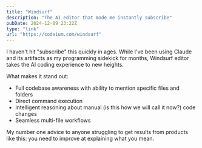 ```yaml
---
title: "Windsurf"
description: "The AI editor that made me instantly subscribe"
pubDate: 2024-12-09 23:22Z
type: "link"
url: "https://codeium.com/windsurf"
---
```


I haven't hit "subscribe" this quickly in ages. While I've been using Claude and its artifacts as my programming sidekick for months, Windsurf editor takes the AI coding experience to new heights.

What makes it stand out:

- Full codebase awareness with ability to mention specific files and folders
- Direct command execution
- Intelligent reasoning about manual (is this how we will call it now?) code changes
- Seamless multi-file workflows

My number one advice to anyone struggling to get results from products like this: you need to improve at explaining what you mean.